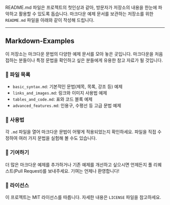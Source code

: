 README.md 파일은 프로젝트의 첫인상과 같아, 방문자가 저장소의 내용을 한눈에 파악하고 활용할 수 있도록 돕습니다. 마크다운 예제 문서를 보관하는 저장소를 위한 `README.md` 파일을 아래와 같이 작성해 드립니다.

---

## Markdown-Examples

이 저장소는 마크다운 문법의 다양한 예제 문서를 모아 놓은 곳입니다. 마크다운을 처음 접하는 분들이나 특정 문법을 확인하고 싶은 분들에게 유용한 참고 자료가 될 것입니다.

### 📁 파일 목록

- `basic_syntax.md`: 기본적인 문법(제목, 목록, 강조 등) 예제
- `links_and_images.md`: 링크와 이미지 사용법 예제
- `tables_and_code.md`: 표와 코드 블록 예제
- `advanced_features.md`: 인용구, 수평선 등 고급 문법 예제

### 🚀 사용법

각 `.md` 파일을 열어 마크다운 문법이 어떻게 적용되었는지 확인하세요. 파일을 직접 수정하여 여러 가지 문법을 실험해 볼 수도 있습니다.

### 🤝 기여하기

더 많은 마크다운 예제를 추가하거나 기존 예제를 개선하고 싶으시면 언제든지 풀 리퀘스트(Pull Request)를 보내주세요. 기여는 언제나 환영합니다!

### 📄 라이선스

이 프로젝트는 MIT 라이선스를 따릅니다. 자세한 내용은 `LICENSE` 파일을 참고하세요.
